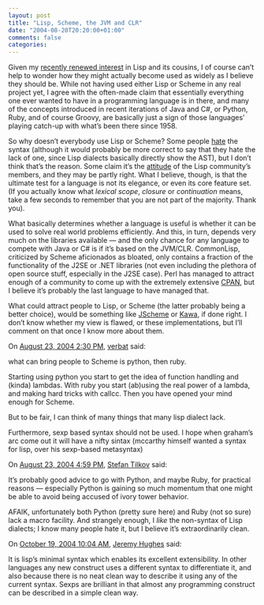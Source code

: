 ```yaml
---
layout: post
title: "Lisp, Scheme, the JVM and CLR"
date: "2004-08-20T20:20:00+01:00"
comments: false
categories: 
---
```


<p>Given my <a href="/blog/st/2004/08/18/vacation_reading.html">recently renewed interest</a> in Lisp and its cousins, I of course can&#8217;t help to wonder how they might actually become used as widely as I believe they should be. While not having used either Lisp or Scheme in any real project yet, I agree with the often-made claim that essentially everything one ever wanted to have in a programming language is in there, and many of the concepts introduced in recent iterations of Java and C#, or Python, Ruby, and of course Groovy, are basically just a sign of those languages&#8217; playing catch-up with what&#8217;s been there since 1958.</p>

<p>So why doesn&#8217;t everybody use Lisp or Scheme? Some people <a href="http://c2.com/cgi/wiki?WhyWeHateLisp">hate</a> the syntax (although it would probably be more correct to say that they hate the lack of one, since Lisp dialects basically directly show the AST), but I don&#8217;t think that&#8217;s the reason. Some claim it&#8217;s the <a href="http://c2.com/cgi/wiki?SocialProblemsOfLisp">attitude</a> of the Lisp community&#8217;s members, and they may be partly right. What I believe, though, is that the ultimate test for a language is not its elegance, or even its core feature set. (If you actually know what <em>lexical scope</em>, <em>closure</em> or <em>continuation</em> means, take a few seconds to remember that you are not part of the majority. Thank you). </p>

<p>What basically determines whether a language is useful is whether it can be used to solve real world problems efficiently. And this, in turn, depends very much on the libraries available &#8212; and the only chance for any language to compete with Java or C# is if it&#8217;s based on the JVM/CLR. CommonLisp, criticized by Scheme aficionados as bloated, only contains a fraction of the functionality of the J2SE or .NET libraries (not even including the plethora of open source stuff, especially in the J2SE case). Perl has managed to attract enough of a community to come up with the extremely extensive <a href="http://www.cpan.org/">CPAN</a>, but I believe it&#8217;s probably the last language to have managed that.</p>

<p>What could attract people to Lisp, or Scheme (the latter probably being a better choice), would be something like <a href="http://jscheme.sourceforge.net/jscheme/mainwebpage.html">JScheme</a> or <a href="http://www.gnu.org/software/kawa/">Kawa</a>, if done right. I don&#8217;t know whether my view is flawed, or these implementations, but I&#8217;ll comment on that once I know more about them.</p>

<section class="comments">

<div class="comment" id="comment-344">
On <a href="#comment-344" title="Permalink to this comment">August 23, 2004  2:30 PM</a>, <a href="http://verbat.blogspot.com" title="http://verbat.blogspot.com" rel="nofollow">verbat</a>
said:
<p>what can bring people to Scheme is python, then ruby. </p>

<p>Starting using python you start to get the idea of function handling and (kinda) lambdas. With ruby you start (ab)using the real power of a lambda, and making hard tricks with callcc. Then you have opened  your mind enough for Scheme. </p>

<p>But to be fair, I can think of many things that many lisp dialect lack. </p>

<p>Furthermore, sexp based syntax should not be used. I hope when graham&#8217;s arc come out it will have a nifty sintax (mccarthy himself wanted a syntax for lisp, over his sexp-based metasyntax)</p>


<div class="comment" id="comment-345">
On <a href="#comment-345" title="Permalink to this comment">August 23, 2004  4:59 PM</a>, <a href="/en/staff/st/">Stefan Tilkov</a>
said:
<p>It&#8217;s probably good advice to go with Python, and maybe Ruby, for practical reasons &#8212; especially Python is gaining so much momentum that one might be able to avoid being accused of ivory tower behavior.</p>

<p>AFAIK, unfortunately both Python (pretty sure here) and Ruby (not so sure) lack a macro facility. And strangely enough, I <em>like</em> the non-syntax of Lisp dialects; I know many people hate it, but I believe it&#8217;s extraordinarily clean.</p>


<div class="comment" id="comment-346">
On <a href="#comment-346" title="Permalink to this comment">October 19, 2004 10:04 AM</a>, <a href="http://faceofthepage.org" title="http://faceofthepage.org" rel="nofollow">Jeremy Hughes</a>
said:
<p>It is lisp&#8217;s minimal syntax which enables its excellent extensibility. In other languages any new construct uses a different syntax to differentiate it, and also because there is no neat clean way to describe it using any of the current syntax. Sexps are brilliant in that almost any programming construct can be described in a simple clean way.</p>


</section>

